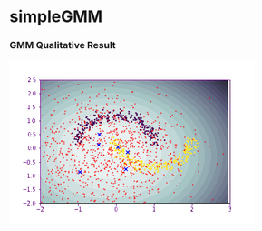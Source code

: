 # simpleGMM

### GMM Qualitative Result
  
![gmm](https://github.com/SeungyounShin/simpleGMM/blob/main/misc/gmm_train.gif?raw=true)

